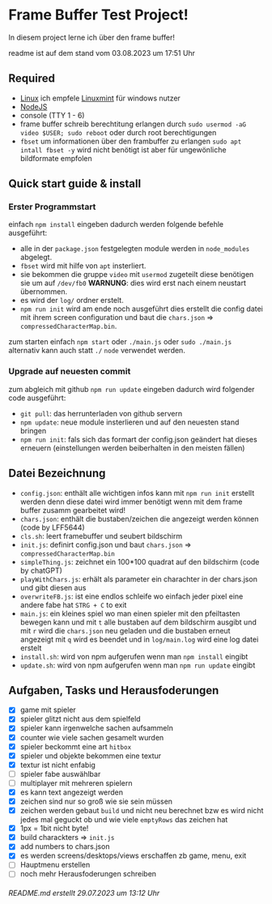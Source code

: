 # Frame Buffer Test Project!

In diesem project lerne ich über den frame buffer!

readme ist auf dem stand vom 03.08.2023 um 17:51 Uhr

## Required
- [Linux](https://google.com/search?q=Linux%20download) ich empfele [Linuxmint](https://linuxmint.com/download.php) für windows nutzer
- [NodeJS](https://nodejs.org/de/download)
- console (TTY 1 - 6)
- frame buffer schreib berechtitung erlangen durch `sudo usermod -aG video $USER; sudo reboot` oder durch root berechtigungen
- `fbset` um informationen über den frambuffer zu erlangen `sudo apt intall fbset -y` wird nicht benötigt ist aber für ungewönliche bildformate empfolen

## Quick start guide & install
### Erster Programmstart
einfach `npm install` eingeben dadurch werden folgende befehle ausgeführt:
- alle in der `package.json` festgelegten module werden in `node_modules` abgelegt.
- `fbset` wird mit hilfe von `apt` insterliert.
- sie bekommen die gruppe `video` mit `usermod` zugeteilt diese benötigen sie um auf `/dev/fb0` **WARNUNG**: dies wird erst nach einem neustart übernommen.
- es wird der `log/` ordner erstelt.
- `npm run init` wird am ende noch ausgeführt dies erstellt die config datei mit ihrem screen configuration und baut die `chars.json` => `compressedCharacterMap.bin`.

zum starten einfach `npm start` oder `./main.js` oder `sudo ./main.js` alternativ kann auch statt `./` `node` verwendet werden.

### Upgrade auf neuesten commit
zum abgleich mit github `npm run update` eingeben dadurch wird folgender code ausgeführt:
- `git pull`: das herrunterladen von github servern
- `npm update`: neue module insterlieren und auf den neuesten stand bringen
- `npm run init`: fals sich das formart der config.json geändert hat dieses erneuern (einstellungen werden beiberhalten in den meisten fällen)

## Datei Bezeichnung
- `config.json`: enthält alle wichtigen infos kann mit `npm run init` erstellt werden denn diese datei wird immer benötigt wenn mit dem frame buffer zusamm gearbeitet wird!
- `chars.json`: enthält die bustaben/zeichen die angezeigt werden können (code by LFF5644)
- `cls.sh`: leert framebuffer und seubert bildschirm
- `init.js`: definirt config.json und baut `chars.json` => `compressedCharacterMap.bin`
- `simpleThing.js`: zeichnet ein 100*100 quadrat auf den bildschirm (code by chatGPT)
- `playWithChars.js`: erhält als parameter ein charachter in der chars.json und gibt diesen aus
- `overwriteFB.js`: ist eine endlos schleife wo einfach jeder pixel eine andere fabe hat `STRG + C` to exit
- `main.js`: ein kleines spiel wo man einen spieler mit den pfeiltasten bewegen kann und mit `t` alle bustaben auf dem bildschirm ausgibt und mit `r` wird die `chars.json` neu geladen und die bustaben erneut angezeigt mit `q` wird es beendet und in `log/main.log` wird eine log datei erstelt
- `install.sh`: wird von npm aufgerufen wenn man `npm install` eingibt
- `update.sh`: wird von npm aufgerufen wenn man `npm run update` eingibt

## Aufgaben, Tasks und Herausfoderungen
- [x] game mit spieler
- [x] spieler glitzt nicht aus dem spielfeld
- [x] spieler kann irgenwelche sachen aufsammeln
- [x] counter wie viele sachen gesamelt wurden
- [x] spieler beckommt eine art `hitbox`
- [x] spieler und objekte bekommen eine textur
- [x] textur ist nicht enfabig
- [ ] spieler fabe auswählbar
- [ ] multiplayer mit mehreren spielern
- [x] es kann text angezeigt werden
- [x] zeichen sind nur so groß wie sie sein müssen
- [x] zeichen werden gebaut `build` und nicht neu berechnet bzw es wird nicht jedes mal geguckt ob und wie viele `emptyRows` das zeichen hat
- [x] 1px = 1bit nicht byte!
- [x] build charackters => `init.js`
- [x] add numbers to chars.json
- [x] es werden screens/desktops/views erschaffen zb game, menu, exit
- [ ] Hauptmenu erstellen
- [ ] noch mehr Herausfoderungen schreiben 

###### README.md erstellt 29.07.2023 um 13:12 Uhr
